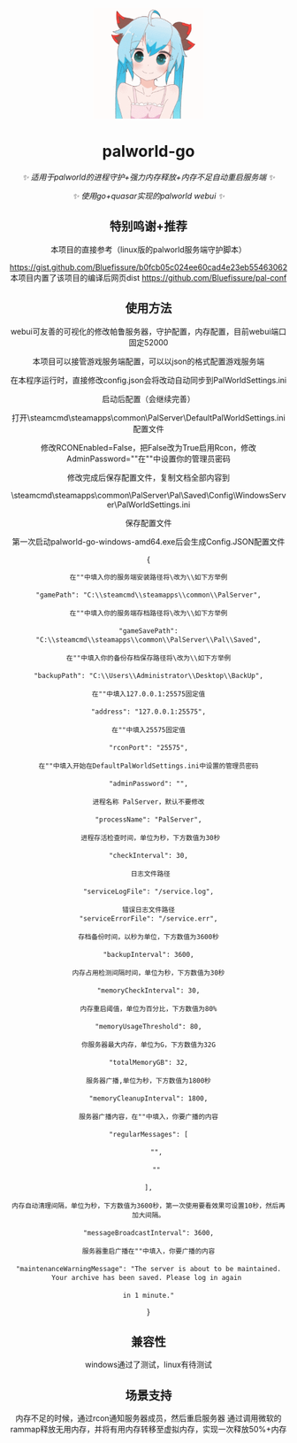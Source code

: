 <p align="center">
  <a href="https://www.github.com/hoshinonyaruko/palworld-go">
    <img src="pic/1.gif" width="200" height="200" alt="palworld-go">
  </a>
</p>

<div align="center">

# palworld-go

_✨ 适用于palworld的进程守护+强力内存释放+内存不足自动重启服务端 ✨_  

_✨ 使用go+quasar实现的palworld webui ✨_  

## 特别鸣谢+推荐

本项目的直接参考（linux版的palworld服务端守护脚本）

https://gist.github.com/Bluefissure/b0fcb05c024ee60cad4e23eb55463062
本项目内置了该项目的编译后网页dist
https://github.com/Bluefissure/pal-conf

## 使用方法

webui可友善的可视化的修改帕鲁服务器，守护配置，内存配置，目前webui端口固定52000

本项目可以接管游戏服务端配置，可以以json的格式配置游戏服务端

在本程序运行时，直接修改config.json会将改动自动同步到PalWorldSettings.ini

启动后配置（会继续完善）

打开\steamcmd\steamapps\common\PalServer\DefaultPalWorldSettings.ini配置文件

修改RCONEnabled=False，把False改为True启用Rcon，修改AdminPassword=""在""中设置你的管理员密码

修改完成后保存配置文件，复制文档全部内容到

\steamcmd\steamapps\common\PalServer\Pal\Saved\Config\WindowsServer\PalWorldSettings.ini

保存配置文件

第一次启动palworld-go-windows-amd64.exe后会生成Config.JSON配置文件

{

	在""中填入你的服务端安装路径将\改为\\如下方举例

    "gamePath": "C:\\steamcmd\\steamapps\\common\\PalServer",

	在""中填入你的服务端存档路径将\改为\\如下方举例

    "gameSavePath": "C:\\steamcmd\\steamapps\\common\\PalServer\\Pal\\Saved",

	在""中填入你的备份存档保存路径将\改为\\如下方举例

    "backupPath": "C:\\Users\\Administrator\\Desktop\\BackUp",

	在""中填入127.0.0.1:25575固定值

    "address": "127.0.0.1:25575",

	在""中填入25575固定值

    "rconPort": "25575",

	在""中填入开始在DefaultPalWorldSettings.ini中设置的管理员密码

    "adminPassword": "",

	进程名称 PalServer，默认不要修改

    "processName": "PalServer",

	 进程存活检查时间，单位为秒，下方数值为30秒

    "checkInterval": 30,

	 日志文件路径

    "serviceLogFile": "/service.log",

	错误日志文件路径
    "serviceErrorFile": "/service.err",

	存档备份时间，以秒为单位，下方数值为3600秒

    "backupInterval": 3600,

	内存占用检测间隔时间，单位为秒，下方数值为30秒

    "memoryCheckInterval": 30,

	内存重启阈值，单位为百分比，下方数值为80%

    "memoryUsageThreshold": 80,

	你服务器最大内存，单位为G，下方数值为32G

    "totalMemoryGB": 32,

	服务器广播,单位为秒，下方数值为1800秒

    "memoryCleanupInterval": 1800,

	服务器广播内容，在""中填入，你要广播的内容

    "regularMessages": [

        "",

        ""

    ],

	内存自动清理间隔，单位为秒，下方数值为3600秒，第一次使用要看效果可设置10秒，然后再加大间隔。

    "messageBroadcastInterval": 3600,

	服务器重启广播在""中填入，你要广播的内容

    "maintenanceWarningMessage": "The server is about to be maintained. Your archive has been saved. Please log in again 
    
    in 1 minute."

}


## 兼容性
windows通过了测试，linux有待测试

## 场景支持

内存不足的时候，通过rcon通知服务器成员，然后重启服务器
通过调用微软的rammap释放无用内存，并将有用内存转移至虚拟内存，实现一次释放50%+内存